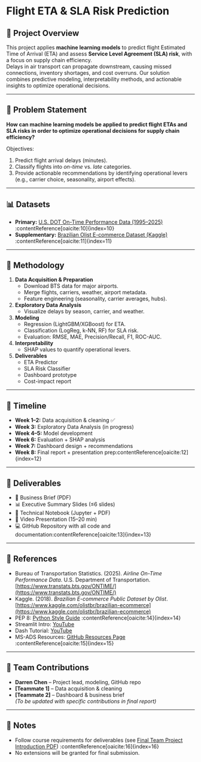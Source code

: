 # Flight ETA & SLA Risk Prediction

## 📖 Project Overview
This project applies **machine learning models** to predict flight Estimated Time of Arrival (ETA) and assess **Service Level Agreement (SLA) risk**, with a focus on supply chain efficiency.  
Delays in air transport can propagate downstream, causing missed connections, inventory shortages, and cost overruns. Our solution combines predictive modeling, interpretability methods, and actionable insights to optimize operational decisions.

---

## 🎯 Problem Statement
**How can machine learning models be applied to predict flight ETAs and SLA risks in order to optimize operational decisions for supply chain efficiency?**

Objectives:
1. Predict flight arrival delays (minutes).
2. Classify flights into *on-time* vs. *late* categories.
3. Provide actionable recommendations by identifying operational levers (e.g., carrier choice, seasonality, airport effects).

---

## 📊 Datasets
- **Primary:** [U.S. DOT On-Time Performance Data (1995–2025)](https://www.transtats.bts.gov/ONTIME/) :contentReference[oaicite:10]{index=10}  
- **Supplementary:** [Brazilian Olist E-commerce Dataset (Kaggle)](https://www.kaggle.com/olistbr/brazilian-ecommerce) :contentReference[oaicite:11]{index=11}  

---

## 🔧 Methodology
1. **Data Acquisition & Preparation**
   - Download BTS data for major airports.
   - Merge flights, carriers, weather, airport metadata.
   - Feature engineering (seasonality, carrier averages, hubs).
2. **Exploratory Data Analysis**
   - Visualize delays by season, carrier, and weather.
3. **Modeling**
   - Regression (LightGBM/XGBoost) for ETA.
   - Classification (LogReg, k-NN, RF) for SLA risk.
   - Evaluation: RMSE, MAE, Precision/Recall, F1, ROC-AUC.
4. **Interpretability**
   - SHAP values to quantify operational levers.
5. **Deliverables**
   - ETA Predictor
   - SLA Risk Classifier
   - Dashboard prototype
   - Cost-impact report

---

## 📅 Timeline
- **Week 1–2:** Data acquisition & cleaning ✅  
- **Week 3:** Exploratory Data Analysis (in progress)  
- **Week 4–5:** Model development  
- **Week 6:** Evaluation + SHAP analysis  
- **Week 7:** Dashboard design + recommendations  
- **Week 8:** Final report + presentation prep:contentReference[oaicite:12]{index=12}

---

## 📂 Deliverables
- 📑 Business Brief (PDF)  
- 📊 Executive Summary Slides (≤6 slides)  
- 📝 Technical Notebook (Jupyter + PDF)  
- 🎥 Video Presentation (15–20 min)  
- 💻 GitHub Repository with all code and documentation:contentReference[oaicite:13]{index=13}

---

## 🔗 References
- Bureau of Transportation Statistics. (2025). *Airline On-Time Performance Data*. U.S. Department of Transportation. [https://www.transtats.bts.gov/ONTIME/](https://www.transtats.bts.gov/ONTIME/)  
- Kaggle. (2018). *Brazilian E-commerce Public Dataset by Olist*. [https://www.kaggle.com/olistbr/brazilian-ecommerce](https://www.kaggle.com/olistbr/brazilian-ecommerce)  
- PEP 8: [Python Style Guide](https://pep8.org/) :contentReference[oaicite:14]{index=14}  
- Streamlit Intro: [YouTube](https://www.youtube.com/watch?v=xl0N7tHiwlw)  
- Dash Tutorial: [YouTube](https://www.youtube.com/watch?v=7m0Bq1EGPPg)  
- MS-ADS Resources: [GitHub Resources Page](https://usd-msads.github.io/resources/) :contentReference[oaicite:15]{index=15}

---

## 👥 Team Contributions
- **Darren Chen** – Project lead, modeling, GitHub repo  
- **[Teammate 1]** – Data acquisition & cleaning  
- **[Teammate 2]** – Dashboard & business brief  
*(To be updated with specific contributions in final report)*

---

## 📌 Notes
- Follow course requirements for deliverables (see [Final Team Project Introduction PDF](https://sandiego.instructure.com/courses/23304/files/3356078?wrap=1)) :contentReference[oaicite:16]{index=16}  
- No extensions will be granted for final submission.  

